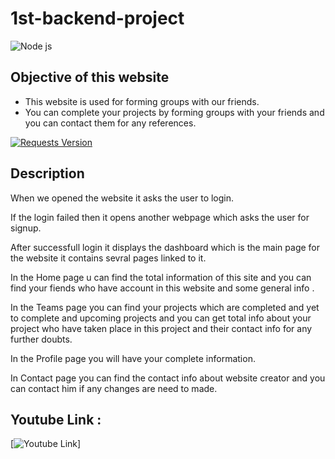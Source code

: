 # 1st-backend-project
![Node js](https://assets.skyfilabs.com/images/blog/web-scrapping-using-node-js.webp)
## Objective of this website
 * This website is used for forming groups with our friends.
 * You can complete your projects by forming groups with your friends and you can contact them for any references.

[![Requests Version](https://images.g2crowd.com/uploads/product/image/large_detail/large_detail_f9dd821cb48125c63c64b6f5c7552372/ejs.png)](https://ejs.co/)

## Description 

When we opened the website it asks the user to login. 

If the login failed then it opens another webpage which asks the user for signup.

After successfull login it displays the dashboard which is the main page for the website it contains sevral pages linked to it.
	
In the Home page u can find the total information of this site and you can find your fiends who have account in this website and some general info .

In the Teams page you can find your projects which are completed and yet to complete and upcoming projects and you can get total info about your project who have taken place in this project and their contact info for any further doubts.

In the Profile page you will have your complete information.

In Contact page you can find the contact info about website creator and you can contact him if any changes are need to made.


## Youtube Link :

[![Youtube Link](https://drive.google.com/file/d/1GrgSjDsiL8QydUr-aNiZXTg2y5Y0Wl3o/view?usp=sharing)]
